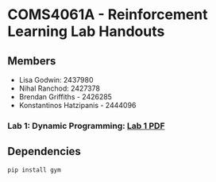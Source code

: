 # COMS4061A - Reinforcement Learning Lab Handouts

## Members
- Lisa Godwin: 2437980
- Nihal Ranchod: 2427378
- Brendan Griffiths - 2426285
- Konstantinos Hatzipanis - 2444096

### Lab 1: Dynamic Programming: [Lab 1 PDF](Lab_1-Handout.pdf)

## Dependencies
```bash
pip install gym
```

